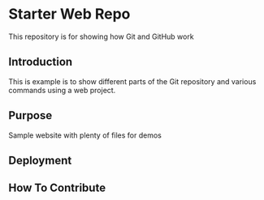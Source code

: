 # Starter Web Repo

This repository is for showing how Git and GitHub work

## Introduction
This is example is to show different parts of the Git repository and various
commands using a web project.

## Purpose

Sample website with plenty of files for demos

## Deployment

## How To Contribute